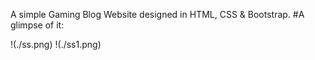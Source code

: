 A simple Gaming Blog Website designed in HTML, CSS & Bootstrap.
#A glimpse of it:

!(./ss.png)
!(./ss1.png)
